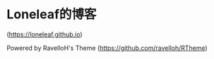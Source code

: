 # Loneleaf的博客  

(https://loneleaf.github.io)  

Powered by RavelloH's Theme (https://github.com/ravelloh/RTheme)  